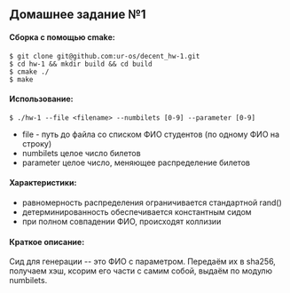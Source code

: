 ## Домашнее задание №1

#### Сборка с помощью cmake:
```console
$ git clone git@github.com:ur-os/decent_hw-1.git
$ cd hw-1 && mkdir build && cd build
$ cmake ./
$ make
```
#### Использование:
```console
$ ./hw-1 --file <filename> --numbilets [0-9] --parameter [0-9]
```
  - file - путь до файла со списком ФИО студентов (по одному ФИО на строку)
  - numbilets целое число билетов
  - parameter целое число, меняющее распределение билетов

#### Характеристики:
  - равномерность распределения ограничивается стандартной rand()
  - детерминированность обеспечивается константным сидом
  - при полном совпадении ФИО, происходят коллизии
  
#### Краткое описание:
  Cид для генерации -- это ФИО с параметром.
  Передаём их в sha256, получаем хэш, ксорим его части
  с самим собой, выдаём по модулю numbilets.
